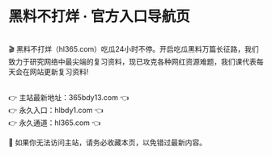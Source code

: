 # 黑料不打烊 · 官方入口导航页
<br>🎬 黑料不打烊（hl365.com）吃瓜24小时不停。开启吃瓜黑料万篇长征路，我们致力于研究网络中最尖端的复习资料，现已攻克各种网红资源难题，我们课代表每天会在网站更新复习资料!

<br>👉 主站最新地址：365bdy13.com 👈
<br>👉 永久入口：hlbdy1.com 👈
<br>👉 永久通道：hl365.com 👈

📌 如果你无法访问主站，请务必收藏本页，以免错过最新内容。
